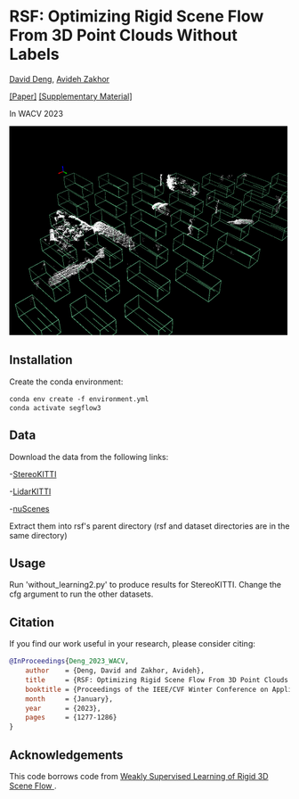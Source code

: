 # RSF: Optimizing Rigid Scene Flow From 3D Point Clouds Without Labels

[David Deng](https://davezdeng8.github.io/), [Avideh Zakhor](http://www-video.eecs.berkeley.edu/~avz/)

[[Paper]](https://openaccess.thecvf.com/content/WACV2023/papers/Deng_RSF_Optimizing_Rigid_Scene_Flow_From_3D_Point_Clouds_Without_WACV_2023_paper.pdf)
[[Supplementary Material]](https://openaccess.thecvf.com/content/WACV2023/supplemental/Deng_RSF_Optimizing_Rigid_WACV_2023_supplemental.zip)

In WACV 2023

<img src="optimization.gif" width="500">

## Installation
Create the conda environment:

```angular2html
conda env create -f environment.yml
conda activate segflow3
```

## Data
Download the data from the following links:

-[StereoKITTI](https://drive.google.com/file/d/1j4-0QINSmqJYseIONSK2hbW_-9DLQ8Ak/view?usp=sharing)

-[LidarKITTI](https://drive.google.com/file/d/1FmBD_c5q0O7JMd9ufKyHkuMg7V0bRR_f/view?usp=sharing)

-[nuScenes](https://drive.google.com/file/d/1mCjDqJzaMdW0iiM2N2J5BNvo04dAvTbx/view)

Extract them into rsf's parent directory 
(rsf and dataset directories are in the same directory)

## Usage
Run 'without_learning2.py' to produce results for StereoKITTI. 
Change the cfg argument to run the other datasets. 

## Citation

If you find our work useful in your research, please consider citing:
```BibTeX
@InProceedings{Deng_2023_WACV,
    author    = {Deng, David and Zakhor, Avideh},
    title     = {RSF: Optimizing Rigid Scene Flow From 3D Point Clouds Without Labels},
    booktitle = {Proceedings of the IEEE/CVF Winter Conference on Applications of Computer Vision (WACV)},
    month     = {January},
    year      = {2023},
    pages     = {1277-1286}
}
```

## Acknowledgements

This code borrows code from [Weakly Supervised Learning of Rigid 3D Scene Flow
](https://github.com/zgojcic/Rigid3DSceneFlow).
